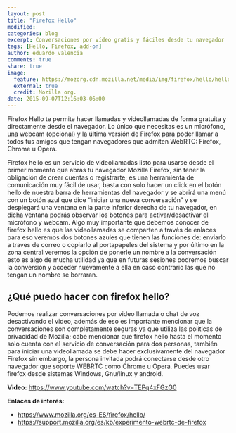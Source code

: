 ```yaml
---
layout: post
title: "Firefox Hello"
modified:
categories: blog
excerpt: Conversaciones por vídeo gratis y fáciles desde tu navegador
tags: [Hello, Firefox, add-on]
author: eduardo_valencia
comments: true
share: true
image:
  feature: https://mozorg.cdn.mozilla.net/media/img/firefox/hello/hello-share.1e77a357e4c9.jpg
  external: true
  credit: Mozilla org.
date: 2015-09-07T12:16:03-06:00
---
```


Firefox Hello te permite hacer llamadas y videollamadas de forma gratuita y directamente desde el navegador. Lo único que necesitas es un micrófono, una webcam (opcional) y la última versión de Firefox para poder llamar a todos tus amigos que tengan navegadores que admiten WebRTC: Firefox, Chrome u Opera.

Firefox hello es un servicio de videollamadas listo para usarse desde el primer momento que abras tu navegador Mozilla Firefox, sin tener la obligación de crear cuentas o registrarte; es una herramienta de comunicación muy fácil de usar, basta con solo hacer un click en el botón hello de nuestra barra de herramientas del navegador y se abrirá una  menú con un  botón azul que dice “iniciar una nueva conversación” y se desplegará una ventana en la parte inferior derecha de tu navegador, en dicha ventana podrás observar los botones para activar/desactivar el micrófono y webcam. Algo muy importante que debemos conocer de firefox hello es que las videollamadas se comparten a través de enlaces para eso veremos dos botones azules que tienen las funciones de:  enviarlo  a traves de correo o copiarlo al portapapeles del sistema y por último en la zona central veremos la opción de ponerle un nombre a la conversación esto es algo de mucha utilidad ya que en futuras sesiones podremos buscar la conversión y acceder nuevamente a ella en caso contrario las que no tengan un nombre se borraran.

## ¿Qué puedo hacer con firefox hello?

Podemos realizar conversaciones por video llamada o chat de voz desactivando el video, además de eso es importante mencionar que la conversaciones son completamente seguras ya que utiliza las políticas de privacidad de Mozilla; cabe mencionar que firefox hello hasta el momento solo cuenta con el servicio de conversación para dos personas, también para iniciar una videollamada se debe hacer exclusivamente del navegador Firefox sin embargo, la persona invitada podrá conectarse desde otro navegador que soporte WEBRTC como Chrome u Opera.
Puedes usar firefox desde sistemas Windows, Gnu/linux y android.

**Video:**
https://www.youtube.com/watch?v=TEPq4xFGzG0

**Enlaces de interés:**

- https://www.mozilla.org/es-ES/firefox/hello/
- https://support.mozilla.org/es/kb/experimento-webrtc-de-firefox
